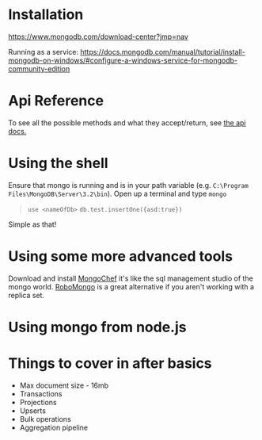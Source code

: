 # Installation

https://www.mongodb.com/download-center?jmp=nav

Running as a service: https://docs.mongodb.com/manual/tutorial/install-mongodb-on-windows/#configure-a-windows-service-for-mongodb-community-edition

# Api Reference

To see all the possible methods and what they accept/return, see [the api docs.](http://mongodb.github.io/node-mongodb-native/2.0/api/Collection.html)

# Using the shell

Ensure that mongo is running and is in your path variable (e.g. `C:\Program Files\MongoDB\Server\3.2\bin`). Open up a terminal and type `mongo`

> `use <nameOfDb>`
> `db.test.insertOne({asd:true})`

Simple as that!

# Using some more advanced tools

Download and install [MongoChef](https://studio3t.com/download/) it's like the sql management studio of the mongo world.
[RoboMongo](https://robomongo.org/) is a great alternative if you aren't working with a replica set.

# Using mongo from node.js

# Things to cover in after basics

* Max document size - 16mb
* Transactions
* Projections
* Upserts
* Bulk operations
* Aggregation pipeline
